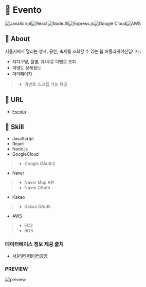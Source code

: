# 📣 Evento

![JavaScript](https://img.shields.io/badge/javascript-%23323330.svg?style=for-the-badge&logo=javascript&logoColor=%23F7DF1E)![React](https://img.shields.io/badge/react-%2320232a.svg?style=for-the-badge&logo=react&logoColor=%2361DAFB)![NodeJS](https://img.shields.io/badge/node.js-6DA55F?style=for-the-badge&logo=node.js&logoColor=white)![Express.js](https://img.shields.io/badge/express.js-%23404d59.svg?style=for-the-badge&logo=express&logoColor=%2361DAFB)![Google Cloud](https://img.shields.io/badge/GoogleCloud-%234285F4.svg?style=for-the-badge&logo=google-cloud&logoColor=white)![AWS](https://img.shields.io/badge/AWS-%23FF9900.svg?style=for-the-badge&logo=amazon-aws&logoColor=white)


## 👀 About
서울시에서 열리는 행사, 공연, 축제를 조회할 수 있는 웹 애플리케이션입니다.
- 자치구별, 월별, 유/무료 이벤트 조회
- 이벤트 상세정보
- 마이페이지
> - 이벤트 스크랩 기능 제공

## 🔗 URL
- [Evento](http://ec2-3-36-93-164.ap-northeast-2.compute.amazonaws.com:3000/)

## 📌 Skill
- JavaScript
- React
- Node.js
- GoogleCloud
> - Google OAuth2
- Naver
> - Naver Map API
> - Naver OAuth
- Kakao
> - Kakao OAuth
- AWS
> - EC2
> - RDS

### 데이터베이스 정보 제공 출처
- [서울열린데이터광장](https://data.seoul.go.kr/dataList/OA-15486/S/1/datasetView.do)

### PREVIEW
![preview](https://github.com/KROomoO/ToonVerse/assets/93576045/2fe8a97d-563b-4b34-aa71-c845786d14e4)
